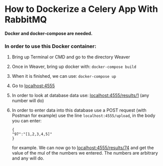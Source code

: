 # How to Dockerize a Celery App With RabbitMQ

**Docker and docker-compose are needed.**

### In order to use this Docker container:

1. Bring up Terminal or CMD and go to the directory Weaver

2. Once in Weaver, bring up docker with: 
	```docker-compose build```

3. When it is finished, we can use:
	```docker-compose up```

4. Go to [localhost:4555](https://localhost:4555)

5. In order to look at database data use: 
	[localhost:4555/results/1](https://localhost:4555/results/1) (any number will do)

6. In order to enter data into this database use a POST request (with Postman for example) 
	use the line ```localhost:4555/upload```, in the body you can enter:
	```
	{
	"97":"[1,2,3,4,5]"
	}
	```
	for example.
	We can now go to [localhost:4555/results/74](https://localhost:4555/results/74) and get the value of the mul of the numbers we entered.
	The numbers are arbitrary and any will do.
